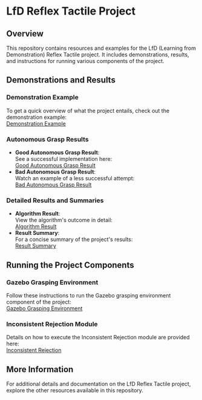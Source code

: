 # LfD Reflex Tactile Project

## Overview

This repository contains resources and examples for the LfD (Learning from Demonstration) Reflex Tactile project. It includes demonstrations, results, and instructions for running various components of the project.

## Demonstrations and Results

### Demonstration Example
To get a quick overview of what the project entails, check out the demonstration example:  
[Demonstration Example](https://github.com/irfanrah/LfD_ReflexTacctile/blob/master/additional_resource/Demonstration_Example.mp4)

### Autonomous Grasp Results
- **Good Autonomous Grasp Result**:  
  See a successful implementation here:  
  [Good Autonomous Grasp Result](https://github.com/irfanrah/LfD_ReflexTacctile/blob/master/additional_resource/Good_autonomous_graps_result.mp4)
- **Bad Autonomous Grasp Result**:  
  Watch an example of a less successful attempt:  
  [Bad Autonomous Grasp Result](https://github.com/irfanrah/LfD_ReflexTacctile/blob/master/additional_resource/Bad_autonomous_graps_result.mp4)

### Detailed Results and Summaries
- **Algorithm Result**:  
  View the algorithm's outcome in detail:  
  [Algorithm Result](https://github.com/irfanrah/LfD_ReflexTacctile/blob/master/additional_resource/(Kurnianto)%20Autonomous%20Grasp%20V3_pages-to-jpg-0008.jpg)
- **Result Summary**:  
  For a concise summary of the project's results:  
  [Result Summary](https://github.com/irfanrah/LfD_ReflexTacctile/blob/master/additional_resource/(Kurnianto)%20Autonomous%20Grasp%20V3.pdf)

## Running the Project Components

### Gazebo Grasping Environment
Follow these instructions to run the Gazebo grasping environment component of the project:  
[Gazebo Grasping Environment](https://github.com/irfanrah/LfD_ReflexTacctile/tree/master/reflex_stack)

### Inconsistent Rejection Module
Details on how to execute the Inconsistent Rejection module are provided here:  
[Inconsistent Rejection](https://github.com/irfanrah/LfD_ReflexTacctile/tree/master/svm-policy)

## More Information

For additional details and documentation on the LfD Reflex Tactile project, explore the other resources available in this repository.
